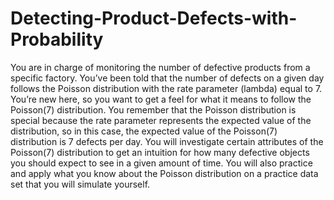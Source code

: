# Detecting-Product-Defects-with-Probability

You are in charge of monitoring the number of defective products from a specific factory. You’ve been told that the number of defects on a given day follows the Poisson distribution with the rate parameter (lambda) equal to 7. You’re new here, so you want to get a feel for what it means to follow the Poisson(7) distribution. You remember that the Poisson distribution is special because the rate parameter represents the expected value of the distribution, so in this case, the expected value of the Poisson(7) distribution is 7 defects per day.
You will investigate certain attributes of the Poisson(7) distribution to get an intuition for how many defective objects you should expect to see in a given amount of time. You will also practice and apply what you know about the Poisson distribution on a practice data set that you will simulate yourself.

